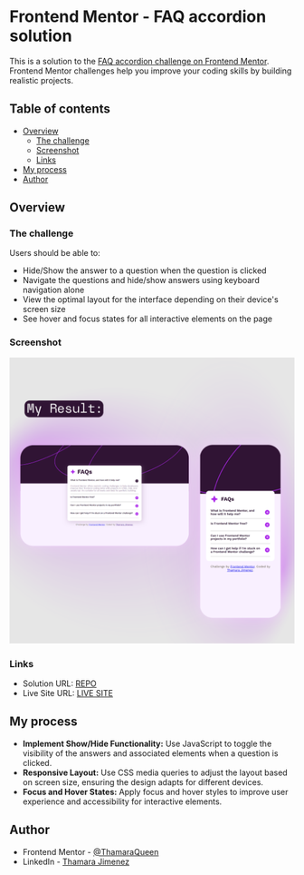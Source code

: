 # Frontend Mentor - FAQ accordion solution

This is a solution to the [FAQ accordion challenge on Frontend Mentor](https://www.frontendmentor.io/challenges/faq-accordion-wyfFdeBwBz). Frontend Mentor challenges help you improve your coding skills by building realistic projects. 

## Table of contents

- [Overview](#overview)
  - [The challenge](#the-challenge)
  - [Screenshot](#screenshot)
  - [Links](#links)
- [My process](#my-process)
- [Author](#author)

## Overview

### The challenge

Users should be able to:

- Hide/Show the answer to a question when the question is clicked
- Navigate the questions and hide/show answers using keyboard navigation alone
- View the optimal layout for the interface depending on their device's screen size
- See hover and focus states for all interactive elements on the page

### Screenshot

![](./design/screenshot-01.png)

### Links

- Solution URL: [REPO](https://github.com/ThamaraQueen/FAQ-accordion)
- Live Site URL: [LIVE SITE](https://thamaraqueen.github.io/FAQ-accordion/)

## My process

- __Implement Show/Hide Functionality:__ Use JavaScript to toggle the visibility of the answers and associated elements when a question is clicked.
- __Responsive Layout:__ Use CSS media queries to adjust the layout based on screen size, ensuring the design adapts for different devices.
- __Focus and Hover States:__ Apply focus and hover styles to improve user experience and accessibility for interactive elements.

## Author

- Frontend Mentor - [@ThamaraQueen](https://www.frontendmentor.io/profile/ThamaraQueen)
- LinkedIn - [Thamara Jimenez](https://www.linkedin.com/in/thamara-jimenez-a60ba9244/)

